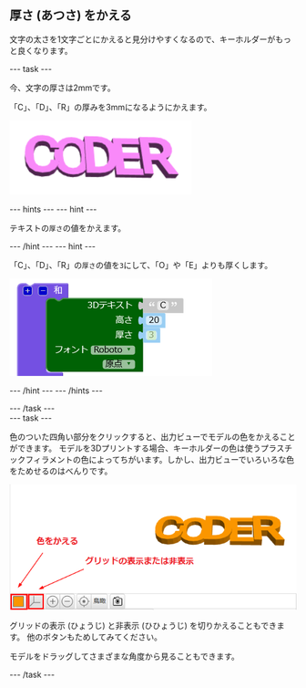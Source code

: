 ## 厚さ (あつさ) をかえる

文字の太さを1文字ごとにかえると見分けやすくなるので、キーホルダーがもっと良くなります。

--- task ---

今、文字の厚さは2mmです。

「C」、「D」、「R」の厚みを3mmになるようにかえます。

![スクリーンショット](images/coder-finished.png)

--- hints --- --- hint ---

テキストの`厚さ`の値をかえます。

--- /hint --- --- hint ---

「C」、「D」、「R」の`厚さ`の値を`3`にして、「O」や「E」よりも厚くします。

![スクリーンショット](images/coder-thickness.png)

--- /hint --- --- /hints ---

--- /task ---   
--- task ---

色のついた四角い部分をクリックすると、出力ビューでモデルの色をかえることができます。 モデルを3Dプリントする場合、キーホルダーの色は使うプラスチックフィラメントの色によってちがいます。しかし、出力ビューでいろいろな色をためせるのはべんりです。

![スクリーンショット](images/coder-colour.png)

グリッドの表示 (ひょうじ) と非表示 (ひひょうじ) を切りかえることもできます。 他のボタンもためしてみてください。

モデルをドラッグしてさまざまな角度から見ることもできます。

--- /task ---
